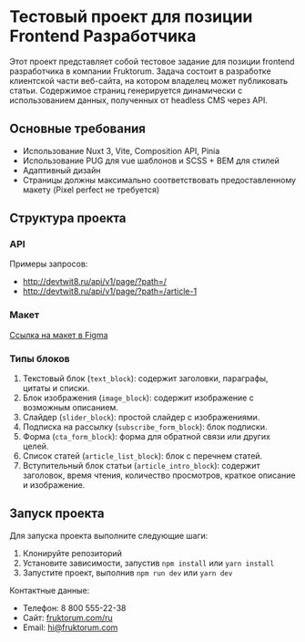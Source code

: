 # Тестовый проект для позиции Frontend Разработчика

Этот проект представляет собой тестовое задание для позиции frontend разработчика в компании Fruktorum. Задача состоит в разработке клиентской части веб-сайта, на котором владелец может публиковать статьи. Содержимое страниц генерируется динамически с использованием данных, полученных от headless CMS через API.

## Основные требования

- Использование Nuxt 3, Vite, Composition API, Pinia
- Использование PUG для vue шаблонов и SCSS + BEM для стилей
- Адаптивный дизайн
- Страницы должны максимально соответствовать предоставленному макету (Pixel perfect не требуется)

## Структура проекта

### API

Примеры запросов:
- http://devtwit8.ru/api/v1/page/?path=/
- http://devtwit8.ru/api/v1/page/?path=/article-1

### Макет

[Ссылка на макет в Figma](https://www.figma.com/file/gaVewxCfnnEZ5aByrndYQv/TestBlog?type=design&mode=design&t=HeRePKmVEZQpd4Lf-1)

### Типы блоков

1. Текстовый блок (`text_block`): содержит заголовки, параграфы, цитаты и списки.
2. Блок изображения (`image_block`): содержит изображение с возможным описанием.
3. Слайдер (`slider_block`): простой слайдер с изображениями.
4. Подписка на рассылку (`subscribe_form_block`): блок подписки.
5. Форма (`cta_form_block`): форма для обратной связи или других целей.
6. Список статей (`article_list_block`): блок с перечнем статей.
7. Вступительный блок статьи (`article_intro_block`): содержит заголовок, время чтения, количество просмотров, краткое описание и изображение.

## Запуск проекта

Для запуска проекта выполните следующие шаги:

1. Клонируйте репозиторий
2. Установите зависимости, запустив `npm install` или `yarn install`
3. Запустите проект, выполнив `npm run dev` или `yarn dev`

Контактные данные:
- Телефон: 8 800 555-22-38
- Сайт: [fruktorum.com/ru](https://fruktorum.com/ru)
- Email: hi@fruktorum.com

